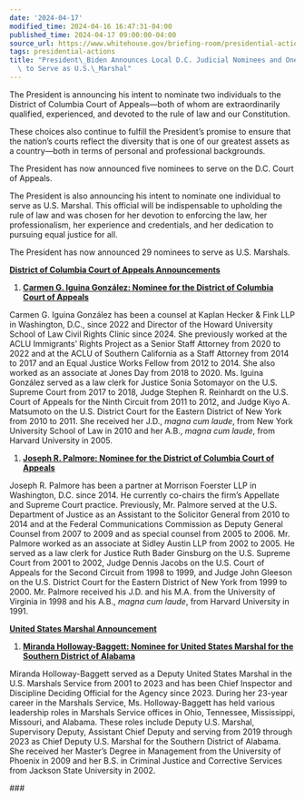 ```yaml
---
date: '2024-04-17'
modified_time: 2024-04-16 16:47:31-04:00
published_time: 2024-04-17 09:00:00-04:00
source_url: https://www.whitehouse.gov/briefing-room/presidential-actions/2024/04/17/president-biden-announces-local-d-c-judicial-nominees-and-one-new-nominee-to-serve-as-u-s-marshal/
tags: presidential-actions
title: "President\_Biden Announces Local D.C. Judicial Nominees and One New Nominee\
  \ to Serve as U.S.\_Marshal"
---
```

 
The President is announcing his intent to nominate two individuals to
the District of Columbia Court of Appeals—both of whom are
extraordinarily qualified, experienced, and devoted to the rule of law
and our Constitution.

These choices also continue to fulfill the President’s promise to ensure
that the nation’s courts reflect the diversity that is one of our
greatest assets as a country—both in terms of personal and professional
backgrounds.

The President has now announced five nominees to serve on the D.C. Court
of Appeals.

The President is also announcing his intent to nominate one individual
to serve as U.S. Marshal. This official will be indispensable to
upholding the rule of law and was chosen for her devotion to enforcing
the law, her professionalism, her experience and credentials, and her
dedication to pursuing equal justice for all.

The President has now announced 29 nominees to serve as U.S. Marshals.

**<u>District of Columbia Court of Appeals Announcements</u>**

1.  **<u>Carmen G. Iguina González: Nominee for the District of Columbia
    Court of Appeals</u>**

Carmen G. Iguina González has been a counsel at Kaplan Hecker & Fink LLP
in Washington, D.C., since 2022 and Director of the Howard University
School of Law Civil Rights Clinic since 2024. She previously worked at
the ACLU Immigrants’ Rights Project as a Senior Staff Attorney from 2020
to 2022 and at the ACLU of Southern California as a Staff Attorney from
2014 to 2017 and an Equal Justice Works Fellow from 2012 to 2014. She
also worked as an associate at Jones Day from 2018 to 2020. Ms. Iguina
González served as a law clerk for Justice Sonia Sotomayor on the U.S.
Supreme Court from 2017 to 2018, Judge Stephen R. Reinhardt on the U.S.
Court of Appeals for the Ninth Circuit from 2011 to 2012, and Judge Kiyo
A. Matsumoto on the U.S. District Court for the Eastern District of New
York from 2010 to 2011. She received her J.D., *magna cum laude*, from
New York University School of Law in 2010 and her A.B., *magna cum
laude*, from Harvard University in 2005.

1.  **<u>Joseph R. Palmore: Nominee for the District of Columbia Court
    of Appeals</u>**

Joseph R. Palmore has been a partner at Morrison Foerster LLP in
Washington, D.C. since 2014. He currently co-chairs the firm’s Appellate
and Supreme Court practice. Previously, Mr. Palmore served at the U.S.
Department of Justice as an Assistant to the Solicitor General from 2010
to 2014 and at the Federal Communications Commission as Deputy General
Counsel from 2007 to 2009 and as special counsel from 2005 to 2006. Mr.
Palmore worked as an associate at Sidley Austin LLP from 2002 to 2005.
He served as a law clerk for Justice Ruth Bader Ginsburg on the U.S.
Supreme Court from 2001 to 2002, Judge Dennis Jacobs on the U.S. Court
of Appeals for the Second Circuit from 1998 to 1999, and Judge John
Gleeson on the U.S. District Court for the Eastern District of New York
from 1999 to 2000. Mr. Palmore received his J.D. and his M.A. from the
University of Virginia in 1998 and his A.B., *magna cum laude*, from
Harvard University in 1991.

**<u>United States Marshal Announcement</u>**

1.  **<u>Miranda Holloway-Baggett: Nominee for United States Marshal for
    the Southern District of Alabama</u>**

Miranda Holloway-Baggett served as a Deputy United States Marshal in the
U.S. Marshals Service from 2001 to 2023 and has been Chief Inspector and
Discipline Deciding Official for the Agency since 2023. During her
23-year career in the Marshals Service, Ms. Holloway-Baggett has held
various leadership roles in Marshals Service offices in Ohio, Tennessee,
Mississippi, Missouri, and Alabama. These roles include Deputy U.S.
Marshal, Supervisory Deputy, Assistant Chief Deputy and serving from
2019 through 2023 as Chief Deputy U.S. Marshal for the Southern District
of Alabama. She received her Master’s Degree in Management from the
University of Phoenix in 2009 and her B.S. in Criminal Justice and
Corrective Services from Jackson State University in 2002.

\###
